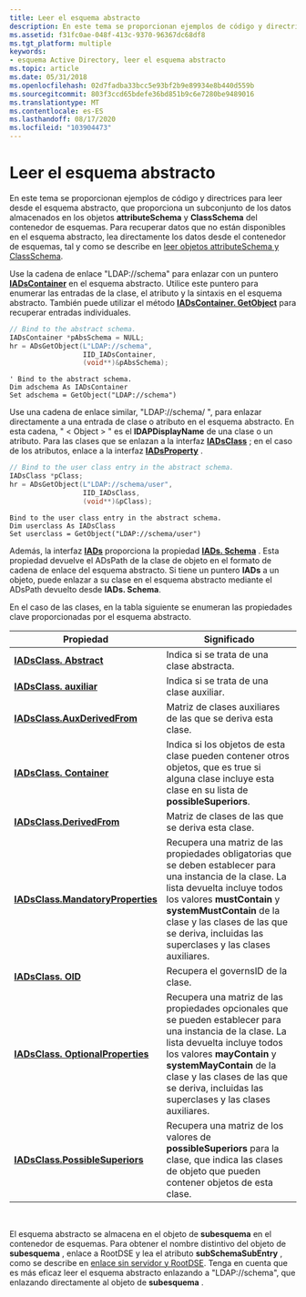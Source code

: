 ```yaml
---
title: Leer el esquema abstracto
description: En este tema se proporcionan ejemplos de código y directrices para leer desde el esquema abstracto, que proporciona un subconjunto de los datos almacenados en los objetos attributeSchema y classSchema del contenedor de esquemas.
ms.assetid: f31fc0ae-048f-413c-9370-96367dc68df8
ms.tgt_platform: multiple
keywords:
- esquema Active Directory, leer el esquema abstracto
ms.topic: article
ms.date: 05/31/2018
ms.openlocfilehash: 02d7fadba33bcc5e93bf2b9e89934e8b440d559b
ms.sourcegitcommit: 803f3ccd65bdefe36bd851b9c6e7280be9489016
ms.translationtype: MT
ms.contentlocale: es-ES
ms.lasthandoff: 08/17/2020
ms.locfileid: "103904473"
---
```

# <a name="reading-the-abstract-schema"></a>Leer el esquema abstracto

En este tema se proporcionan ejemplos de código y directrices para leer desde el esquema abstracto, que proporciona un subconjunto de los datos almacenados en los objetos **attributeSchema** y **ClassSchema** del contenedor de esquemas. Para recuperar datos que no están disponibles en el esquema abstracto, lea directamente los datos desde el contenedor de esquemas, tal y como se describe en [leer objetos attributeSchema y ClassSchema](reading-attributeschema-and-classschema-objects.md).

Use la cadena de enlace "LDAP://schema" para enlazar con un puntero [**IADsContainer**](/windows/desktop/api/iads/nn-iads-iadscontainer) en el esquema abstracto. Utilice este puntero para enumerar las entradas de la clase, el atributo y la sintaxis en el esquema abstracto. También puede utilizar el método [**IADsContainer. GetObject**](/windows/desktop/api/iads/nf-iads-iadscontainer-getobject) para recuperar entradas individuales.


```C++
// Bind to the abstract schema.
IADsContainer *pAbsSchema = NULL;
hr = ADsGetObject(L"LDAP://schema",
                  IID_IADsContainer,
                  (void**)&pAbsSchema);
```




```VB
' Bind to the abstract schema.
Dim adschema As IADsContainer
Set adschema = GetObject("LDAP://schema")
```



Use una cadena de enlace similar, "LDAP://schema/ <object> ", para enlazar directamente a una entrada de clase o atributo en el esquema abstracto. En esta cadena, " &lt; Object &gt; " es el **lDAPDisplayName** de una clase o un atributo. Para las clases que se enlazan a la interfaz [**IADsClass**](/windows/desktop/api/iads/nn-iads-iadsclass) ; en el caso de los atributos, enlace a la interfaz [**IADsProperty**](/windows/desktop/api/iads/nn-iads-iadsproperty) .


```C++
// Bind to the user class entry in the abstract schema.
IADsClass *pClass;
hr = ADsGetObject(L"LDAP://schema/user",
                  IID_IADsClass,
                  (void**)&pClass);
```




```VB
Bind to the user class entry in the abstract schema.
Dim userclass As IADsClass
Set userclass = GetObject("LDAP://schema/user")
```



Además, la interfaz [**IADs**](/windows/desktop/api/iads/nn-iads-iads) proporciona la propiedad [**IADs. Schema**](/windows/desktop/ADSI/iads-property-methods) . Esta propiedad devuelve el ADsPath de la clase de objeto en el formato de cadena de enlace del esquema abstracto. Si tiene un puntero **IADs** a un objeto, puede enlazar a su clase en el esquema abstracto mediante el ADsPath devuelto desde **IADs. Schema**.

En el caso de las clases, en la tabla siguiente se enumeran las propiedades clave proporcionadas por el esquema abstracto.



| Propiedad                                                             | Significado                                                                                                                                                                                                                                                                                 |
|----------------------------------------------------------------------|-----------------------------------------------------------------------------------------------------------------------------------------------------------------------------------------------------------------------------------------------------------------------------------------|
| [**IADsClass. Abstract**](/windows/desktop/ADSI/iadsclass-property-methods)            | Indica si se trata de una clase abstracta.                                                                                                                                                                                                                                            |
| [**IADsClass. auxiliar**](/windows/desktop/ADSI/iadsclass-property-methods)           | Indica si se trata de una clase auxiliar.                                                                                                                                                                                                                                           |
| [**IADsClass.AuxDerivedFrom**](/windows/desktop/ADSI/iadsclass-property-methods)      | Matriz de clases auxiliares de las que se deriva esta clase.                                                                                                                                                                                                                                     |
| [**IADsClass. Container**](/windows/desktop/ADSI/iadsclass-property-methods)           | Indica si los objetos de esta clase pueden contener otros objetos, que es true si alguna clase incluye esta clase en su lista de **possibleSuperiors**.                                                                                                                                 |
| [**IADsClass.DerivedFrom**](/windows/desktop/ADSI/iadsclass-property-methods)         | Matriz de clases de las que se deriva esta clase.                                                                                                                                                                                                                                       |
| [**IADsClass.MandatoryProperties**](/windows/desktop/ADSI/iadsclass-property-methods) | Recupera una matriz de las propiedades obligatorias que se deben establecer para una instancia de la clase. La lista devuelta incluye todos los valores **mustContain** y **systemMustContain** de la clase y las clases de las que se deriva, incluidas las superclases y las clases auxiliares. |
| [**IADsClass. OID**](/windows/desktop/ADSI/iadsclass-property-methods)                 | Recupera el governsID de la clase.                                                                                                                                                                                                                                                   |
| [**IADsClass. OptionalProperties**](/windows/desktop/ADSI/iadsclass-property-methods)  | Recupera una matriz de las propiedades opcionales que se pueden establecer para una instancia de la clase. La lista devuelta incluye todos los valores **mayContain** y **systemMayContain** de la clase y las clases de las que se deriva, incluidas las superclases y las clases auxiliares.   |
| [**IADsClass.PossibleSuperiors**](/windows/desktop/ADSI/iadsclass-property-methods)   | Recupera una matriz de los valores de **possibleSuperiors** para la clase, que indica las clases de objeto que pueden contener objetos de esta clase.                                                                                                                                        |



 

El esquema abstracto se almacena en el objeto de **subesquema** en el contenedor de esquemas. Para obtener el nombre distintivo del objeto de **subesquema** , enlace a RootDSE y lea el atributo **subSchemaSubEntry** , como se describe en [enlace sin servidor y RootDSE](serverless-binding-and-rootdse.md). Tenga en cuenta que es más eficaz leer el esquema abstracto enlazando a "LDAP://schema", que enlazando directamente al objeto de **subesquema** .

 

 